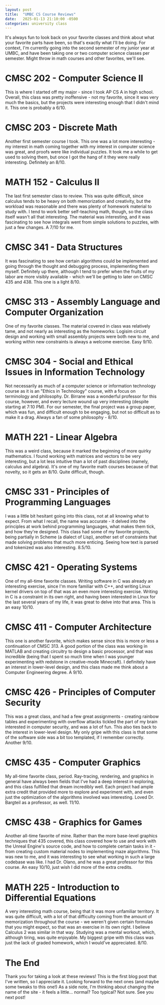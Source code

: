 ```yaml
---
layout: post
title:  "UMBC CS Course Reviews"
date:   2025-01-13 21:10:00 -0500
categories: university class
---
```


It's always fun to look back on your favorite classes and think about what your favorite parts have been, so that's exactly what I'll be doing. For context, I'm currently going into the second semester of my junior year at UMBC, and have been taking one or two computer science classes per semester. Might throw in math courses and other favorites, we'll see.

# CMSC 202 - Computer Science II

This is where I started off my major - since I took AP CS A in high school. Overall, this class was pretty inoffensive - not my favorite, since it was very much the basics, but the projects were interesting enough that I didn't mind it. This one is probably a 6/10.

# CMSC 203 - Discrete Math

Another first semester course I took. This one was a lot more interesting - my interest in math coming together with my interest in computer science was great, and proofs were like individual puzzles. It took me a while to get used to solving them, but once I got the hang of it they were really interesting. Definitely an 8/10.

# MATH 152 - Calculus II

The last first semester class to review. This was quite difficult, since calculus tends to be heavy on both memorization and creativity, but the workload was reasonable and there was plenty of homework material to study with. I tend to work better self-teaching math, though, so the class itself wasn't all that interesting. The material was interesting, and it was fascinating to see how integrals went from simple solutions to puzzles, with just a few changes. A 7/10 for me.

# CMSC 341 - Data Structures

It was fascinating to see how certain algorithms could be implemented and going through the thought and debugging process, implementing them myself. Definitely up there, although I tend to prefer when the fruits of my labor are more visibly available - which we'll be getting to later on CMSC 435 and 438. This one is a light 8/10.

# CMSC 313 - Assembly Language and Computer Organization

One of my favorite classes. The material covered in class was relatively tame, and not nearly as interesting as the homeworks: Logisim circuit design and working with small assembly projects were both new to me, and working within new constraints is always a welcome exercise. Easy 9/10.

# CMSC 304 - Social and Ethical Issues in Information Technology

Not necessarily as much of a computer science or information technology course as it is an "Ethics in Technology" course, with a focus on terminology and philosophy. Dr. Birrane was a wonderful professor for this course, however, and every lecture wound up very interesting (despite starting at 7:10 PM). For our semester, the final project was a group paper, which was fun, and difficult enough to be engaging, but not so difficult as to make it a drag. Always a fan of some philosophy - 8/10.

# MATH 221 - Linear Algebra

This was a weird class, because it marked the beginning of more quirky mathematics. I found working with matrices and vectors to be very interesting, but a lot less intuitive than a lot of past disciplines (namely, calculus and algebra). It's one of my favorite math courses because of that novelty, so it gets an 8/10. Quite difficult, though.

# CMSC 331 - Principles of Programming Languages

I was a little bit hesitant going into this class, not at all knowing what to expect. From what I recall, the name was accurate - it delved into the principles at work behind programming languages, what makes them tick, and how they're designed. This class had some of my favorite projects, being partially in Scheme (a dialect of Lisp), another set of constraints that made solving problems that much more enticing. Seeing how text is parsed and tokenized was also interesting. 8.5/10.

# CMSC 421 - Operating Systems

One of my all-time favorite classes. Writing software in C was already an interesting exercise, since I'm more familiar with C++, and writing Linux kernel drivers on top of that was an even more interesting exercise. Writing in C is a constraint in its own right, and having been interested in Linux for the last several years of my life, it was great to delve into that area. This is an easy 10/10.

# CMSC 411 - Computer Architecture

This one is another favorite, which makes sense since this is more or less a continuation of CMSC 313. A good portion of the class was working in MATLAB and creating circuitry to design a basic processor, and that was incredible (being that I spent so much time when I was younger experimenting with redstone in creative-mode Minecraft). I definitely have an interest in lower-level design, and this class made me think about a Computer Engineering degree. A 9/10.

# CMSC 426 - Principles of Computer Security

This was a great class, and had a few great assignments - creating rainbow tables and experimenting with overflow attacks tickled the part of my brain interested in computer security, and was a lot of fun. This also ties back to the interest in lower-level design. My only gripe with this class is that some of the software side was a bit too templated, if I remember correctly. Another 9/10.

# CMSC 435 - Computer Graphics

My all-time favorite class, period. Ray-tracing, rendering, and graphics in general have always been fields that I've had a deep interest in exploring, and this class fulfilled that dream incredibly well. Each project had ample extra credit that provided more to explore and experiment with, and even just the optimization of the algorithms involved was interesting. Loved Dr. Bargteil as a professor, as well. 11/10.

# CMSC 438 - Graphics for Games

Another all-time favorite of mine. Rather than the more base-level graphics techniques that 435 covered, this class covered how to use and work with the Unreal Engine's source code, and how to complete certain tasks in it - from creating custom material nodes to implementing maze algorithms. This was new to me, and it was interesting to see what working in such a large codebase was like. I had Dr. Olano, and he was a great professor for this course. An easy 10/10, just wish I did more of the extra credits.

# MATH 225 - Introduction to Differential Equations

A very interesting math course, being that it was more unfamiliar territory. It was quite difficult, with a lot of that difficulty coming from the amount of memorization throughout the course - we weren't given certain formulas that you might expect, so that was an exercise in its own right. I believe Calculus 2 was similar in that way. Studying was a mental workout, which, although tiring, was quite enjoyable. My biggest gripe with this class was just the lack of graded homework, which I would've appreciated. 8/10.

# The End

Thank you for taking a look at these reviews! This is the first blog post that I've written, so I appreciate it. Looking forward to the next ones (and maybe some tweaks to this one!) As a side note, I'm thinking about changing the name of the site - it feels a little... normal? Too typical? Not sure. See you next post!